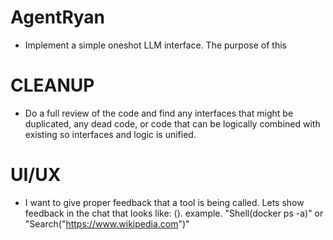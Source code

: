 # AgentRyan
- Implement a simple oneshot LLM interface. The purpose of this 


# CLEANUP
- Do a full review of the code and find any interfaces that might be duplicated, any dead code, or code that can be logically combined with existing so interfaces and logic is unified.



# UI/UX
- I want to give proper feedback that a tool is being called. Lets show feedback in the chat that looks like: <TOOL>(<truncated-command>). example. "Shell(docker ps -a)" or "Search("https://www.wikipedia.com")"
